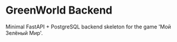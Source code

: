 # GreenWorld Backend

Minimal FastAPI + PostgreSQL backend skeleton for the game 'Мой Зелёный Мир'.
